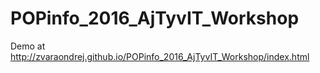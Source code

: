 # POPinfo_2016_AjTyvIT_Workshop

Demo at http://zvaraondrej.github.io/POPinfo_2016_AjTyvIT_Workshop/index.html
